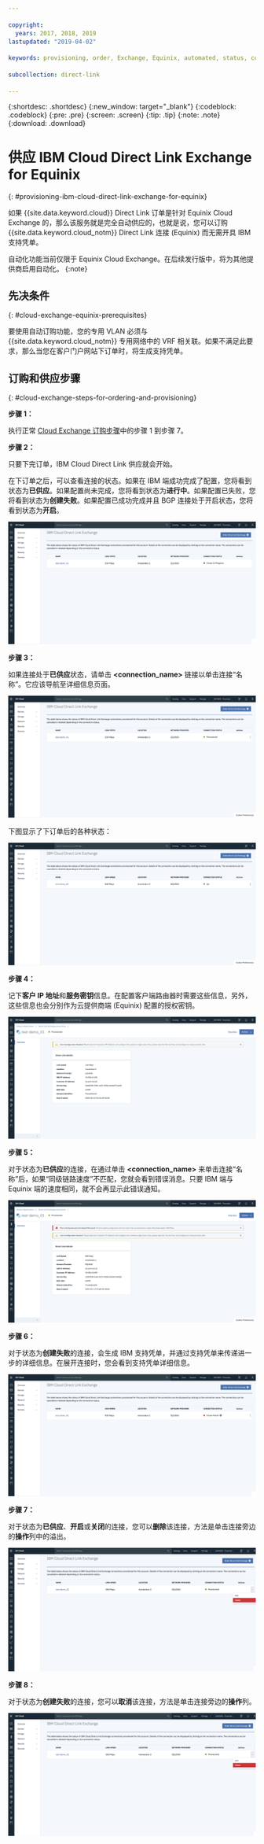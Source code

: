 ```yaml
---

copyright:
  years: 2017, 2018, 2019
lastupdated: "2019-04-02"

keywords: provisioning, order, Exchange, Equinix, automated, status, connection

subcollection: direct-link

---
```


{:shortdesc: .shortdesc}
{:new_window: target="_blank"}
{:codeblock: .codeblock}
{:pre: .pre}
{:screen: .screen}
{:tip: .tip}
{:note: .note}
{:download: .download}


# 供应 IBM Cloud Direct Link Exchange for Equinix
{: #provisioning-ibm-cloud-direct-link-exchange-for-equinix}

如果 {{site.data.keyword.cloud}} Direct Link 订单是针对 Equinix Cloud Exchange 的，那么该服务就是完全自动供应的，也就是说，您可以订购 {{site.data.keyword.cloud_notm}} Direct Link 连接 (Equinix) 而无需开具 IBM 支持凭单。

自动化功能当前仅限于 Equinix Cloud Exchange。在后续发行版中，将为其他提供商启用自动化。
{:note}

## 先决条件
{: #cloud-exchange-equinix-prerequisites}

要使用自动订购功能，您的专用 VLAN 必须与 {{site.data.keyword.cloud_notm}} 专用网络中的 VRF 相关联。如果不满足此要求，那么当您在客户门户网站下订单时，将生成支持凭单。

## 订购和供应步骤
{: #cloud-exchange-steps-for-ordering-and-provisioning}

**步骤 1：**

执行正常 [Cloud Exchange 订购步骤](/docs/infrastructure/direct-link?topic=direct-link-provisioning-ibm-cloud-direct-link-exchange)中的步骤 1 到步骤 7。

**步骤 2：**

只要下完订单，IBM Cloud Direct Link 供应就会开始。

在下订单之后，可以查看连接的状态。如果在 IBM 端成功完成了配置，您将看到状态为**已供应**。如果配置尚未完成，您将看到状态为**进行中**。如果配置已失败，您将看到状态为**创建失败**。如果配置已成功完成并且 BGP 连接处于开启状态，您将看到状态为**开启**。

![步骤 9 进行中](/images/pup_exchange_equinix_inProgress.png)

**步骤 3：**

如果连接处于**已供应**状态，请单击 **<connection_name>** 链接以单击连接“名称”。它应该导航至详细信息页面。

![步骤 10](/images/pup_exchange_equinix_provisioned.png)

下图显示了下订单后的各种状态：

![步骤 9 开启](/images/pup_exchange_equinix_up.png)

**步骤 4：**

记下**客户 IP 地址**和**服务密钥**信息。在配置客户端路由器时需要这些信息，另外，这些信息也会分别作为云提供商端 (Equinix) 配置的授权密钥。

![步骤 9 开启](/images/pup_exchange_equinix_provisioned_details.png)

**步骤 5：**

对于状态为**已供应**的连接，在通过单击 **<connection_name>** 来单击连接“名称”后，如果“同级链路速度”不匹配，您就会看到错误消息。只要 IBM 端与 Equinix 端的速度相同，就不会再显示此错误通知。

![步骤 11](/images/pup_exchange_equinix_provisioned_details_portSpeedMismatch.png)

**步骤 6：**

对于状态为**创建失败**的连接，会生成 IBM 支持凭单，并通过支持凭单来传递进一步的详细信息。在展开连接时，您会看到支持凭单详细信息。

![步骤 12](/images/pup_exchange_equinix_list_createFailed.png)

**步骤 7：**

对于状态为**已供应**、**开启**或**关闭**的连接，您可以**删除**该连接，方法是单击连接旁边的**操作**列中的溢出。

![步骤 13](/images/pup_exchange_equinix_list_delete.png)

**步骤 8：**

对于状态为**创建失败**的连接，您可以**取消**该连接，方法是单击连接旁边的**操作**列。

![步骤 14](/images/pup_exchange_equinix_list_delete.png)
